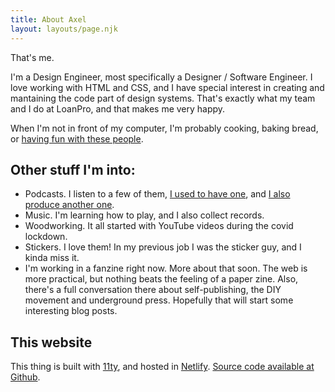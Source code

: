 ```yaml
---
title: About Axel
layout: layouts/page.njk
---
```


That's me.

I'm a Design Engineer, most specifically a Designer / Software Engineer. I love working with HTML and CSS, and I have special interest in creating and mantaining the code part of design systems. That's exactly what my team and I do at LoanPro, and that makes me very happy.

When I'm not in front of my computer, I'm probably cooking, baking bread, or [having fun with these people](https://www.instagram.com/p/CACQTU1HBKD/).


## Other stuff I'm into:

- Podcasts. I listen to a few of them, [I used to have one](https://rancherostiernos.com), and [I also produce another one](https://ferulita.com).
- Music. I'm learning how to play, and I also collect records.
- Woodworking. It all started with YouTube videos during the covid lockdown.
- Stickers. I love them! In my previous job I was the sticker guy, and I kinda miss it.
- I'm working in a fanzine right now. More about that soon. The web is more practical, but nothing beats the feeling of a paper zine. Also, there's a full conversation there about self-publishing, the DIY movement and underground press. Hopefully that will start some interesting blog posts.

## This website

This thing is built with [11ty](https://www.11ty.dev/), and hosted in [Netlify](https://netlify.com). [Source code available at Github](https://github.com/axelvaldez/axelvaldez.mx).
